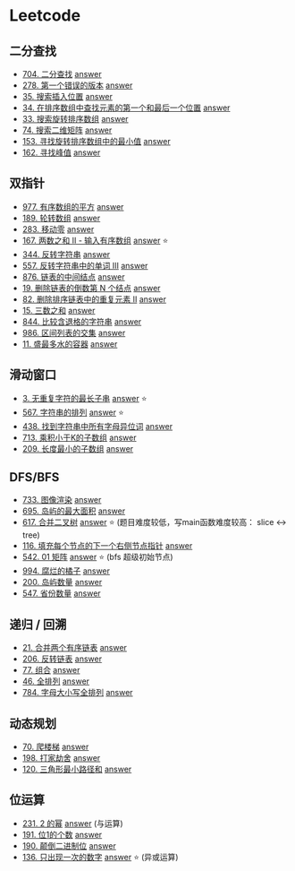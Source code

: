 # Leetcode

## 二分查找

* [704. 二分查找](https://leetcode-cn.com/problems/binary-search/) [answer](./0704/main.go)
* [278. 第一个错误的版本](https://leetcode-cn.com/problems/first-bad-version/) [answer](./0278/main.go)
* [35. 搜索插入位置](https://leetcode-cn.com/problems/search-insert-position/) [answer](./0035/main.go)
* [34. 在排序数组中查找元素的第一个和最后一个位置](https://leetcode-cn.com/problems/find-first-and-last-position-of-element-in-sorted-array/) [answer](./0034/main.go)
* [33. 搜索旋转排序数组](https://leetcode-cn.com/problems/search-in-rotated-sorted-array/) [answer](./0033/main.go)
* [74. 搜索二维矩阵](https://leetcode-cn.com/problems/search-a-2d-matrix/) [answer](./0074/main.go)
* [153. 寻找旋转排序数组中的最小值](https://leetcode-cn.com/problems/find-minimum-in-rotated-sorted-array/) [answer](./0153/main.go)
* [162. 寻找峰值](https://leetcode-cn.com/problems/find-peak-element/) [answer](./0162/main.go)

## 双指针

* [977. 有序数组的平方](https://leetcode-cn.com/problems/squares-of-a-sorted-array/) [answer](./0977/main.go)
* [189. 轮转数组](https://leetcode-cn.com/problems/rotate-array/) [answer](./0189/main.go)
* [283. 移动零](https://leetcode-cn.com/problems/move-zeroes/) [answer](./0283/main.go)
* [167. 两数之和 II - 输入有序数组](https://leetcode-cn.com/problems/two-sum-ii-input-array-is-sorted/) [answer](./0167/main.go) ⭐
* [344. 反转字符串](https://leetcode-cn.com/problems/reverse-string/) [answer](./0344/main.go)
* [557. 反转字符串中的单词 III](https://leetcode-cn.com/problems/reverse-words-in-a-string-iii/) [answer](./0557/main.go)
* [876. 链表的中间结点](https://leetcode-cn.com/problems/middle-of-the-linked-list/) [answer](./0876/main.go)
* [19. 删除链表的倒数第 N 个结点](https://leetcode-cn.com/problems/remove-nth-node-from-end-of-list/) [answer](./0019/main.go)
* [82. 删除排序链表中的重复元素 II](https://leetcode-cn.com/problems/remove-duplicates-from-sorted-list-ii/) [answer](./0082/main.go)
* [15. 三数之和](https://leetcode-cn.com/problems/3sum/) [answer](./0015/main.go)
* [844. 比较含退格的字符串](https://leetcode-cn.com/problems/backspace-string-compare/) [answer](./0844/main.go)
* [986. 区间列表的交集](https://leetcode-cn.com/problems/interval-list-intersections/) [answer](./0986/main.go)
* [11. 盛最多水的容器](https://leetcode-cn.com/problems/container-with-most-water/) [answer](./0011/main.go)

## 滑动窗口

* [3. 无重复字符的最长子串](https://leetcode-cn.com/problems/longest-substring-without-repeating-characters/) [answer](./0003/main.go) ⭐
* [567. 字符串的排列](https://leetcode-cn.com/problems/permutation-in-string/) [answer](./0567/main.go) ⭐
* [438. 找到字符串中所有字母异位词](https://leetcode-cn.com/problems/find-all-anagrams-in-a-string/) [answer](./0438/main.go)
* [713. 乘积小于K的子数组](https://leetcode-cn.com/problems/subarray-product-less-than-k/) [answer](./0713/main.go)
* [209. 长度最小的子数组](https://leetcode-cn.com/problems/minimum-size-subarray-sum/) [answer](./0209/main.go)

## DFS/BFS

* [733. 图像渲染](https://leetcode-cn.com/problems/flood-fill/submissions/) [answer](./0733/main.go)
* [695. 岛屿的最大面积](https://leetcode-cn.com/problems/max-area-of-island/) [answer](./0695/main.go)
* [617. 合并二叉树](https://leetcode-cn.com/problems/merge-two-binary-trees/) [answer](./617/main.go) ⭐ (题目难度较低，写main函数难度较高： slice <-> tree)
* [116. 填充每个节点的下一个右侧节点指针](https://leetcode-cn.com/problems/populating-next-right-pointers-in-each-node/) [answer](./0116/main.go)
* [542. 01 矩阵](https://leetcode-cn.com/problems/01-matrix/) [answer](./0542/main.go) ⭐ (bfs 超级初始节点)
* [994. 腐烂的橘子](https://leetcode-cn.com/problems/rotting-oranges/) [answer](./0994/main.go)
* [200. 岛屿数量](https://leetcode-cn.com/problems/number-of-islands/) [answer](./0200/main.go)
* [547. 省份数量](https://leetcode-cn.com/problems/number-of-provinces/) [answer](./0547/main.go)

## 递归 / 回溯

* [21. 合并两个有序链表](https://leetcode-cn.com/problems/merge-two-sorted-lists/) [answer](./0021/main.go)
* [206. 反转链表](https://leetcode-cn.com/problems/reverse-linked-list/) [answer](./0206/main.go)
* [77. 组合](https://leetcode-cn.com/problems/combinations/) [answer](./0077/main.go)
* [46. 全排列](https://leetcode-cn.com/problems/permutations/) [answer](./0046/main.go)
* [784. 字母大小写全排列](https://leetcode-cn.com/problems/letter-case-permutation/) [answer](./0784/main.go)

## 动态规划

* [70. 爬楼梯](https://leetcode-cn.com/problems/climbing-stairs/) [answer](./0070/main.go)
* [198. 打家劫舍](https://leetcode-cn.com/problems/house-robber/) [answer](./0198/main.go)
* [120. 三角形最小路径和](https://leetcode-cn.com/problems/triangle/) [answer](./0120/main.go)

## 位运算

* [231. 2 的幂](https://leetcode-cn.com/problems/power-of-two/) [answer](./0231/main.go) (与运算)
* [191. 位1的个数](https://leetcode-cn.com/problems/number-of-1-bits/) [answer](./0191/main.go)
* [190. 颠倒二进制位](https://leetcode-cn.com/problems/reverse-bits/) [answer](./0190/main.go)
* [136. 只出现一次的数字](https://leetcode-cn.com/problems/single-number/) [answer](./0136/main.go) ⭐ (异或运算)
